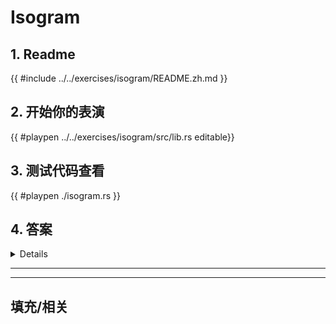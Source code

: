 # Isogram
## 1. Readme

 {{ #include ../../exercises/isogram/README.zh.md }}

 ## 2. 开始你的表演

 {{ #playpen ../../exercises/isogram/src/lib.rs editable}}

 ## 3. 测试代码查看

 {{ #playpen ./isogram.rs }}

 ## 4. 答案

 <details>

 {{ #playpen ../../exercises/isogram/example.rs }}

 </details>

 ---
 ---

 ## 填充/相关


